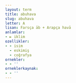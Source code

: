 ```yaml
---
layout: term
title: abuhava
slug: abuhava
letter: A
lisan: Farsça āb + Arapça havā
anlamlar:
- ► iklim
ozellikler:
- - isim
  - eskimiş
  - coğrafya
ornekler:
- - ''
orneklerkaynak:
- - ''
---
```

